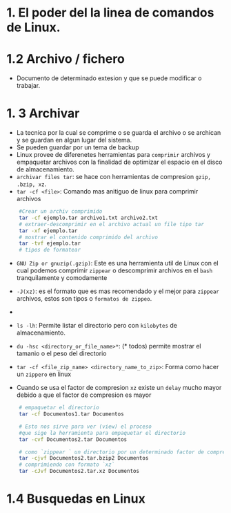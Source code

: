 # 1. El poder del la linea de comandos de Linux.
# 1.2 Archivo / fichero
* Documento de determinado extesion y que se puede modificar o trabajar.
# 1. 3 Archivar
* La tecnica por la cual se comprime o se guarda el archivo  o se archican  y se guardan en algun lugar del sistema.
*  Se pueden guardar por un tema de backup
* Linux provee de diferenetes herramientas para `comprimir` archivos y empaquetar archivos con la finalidad de optimizar el espacio en el disco de almacenamiento.
* `archivar files tar`: se hace con herramientas de compresion `gzip, .bzip, xz`.
* `tar -cf <file>`: Comando mas anitiguo de linux para comprimir archivos
```bash
    #Crear un archiv comprimido
    tar -cf ejemplo.tar archivo1.txt archivo2.txt
    # extraer-descomprimir en el archivo actual un file tipo tar
    tar -xf ejemplo.tar 
    # mostrar el contenido comprimido del archivo
    tar -tvf ejemplo.tar
    # tipos de formatear

```
* `GNU Zip or gnuzip(.gzip)`: Este es una herramienta util de Linux con el cual podemos comprimir `zippear` o descomprimir archivos en el `bash` tranquilamente y comodamente

* `-J(xz)`: es el formato que es mas recomendado y el mejor para `zippear` archivos, estos son tipos o `formatos de zippeo`.
* 
* `ls -lh`: Permite listar el directorio pero con `kilobytes` de almacenamiento.
* `du -hsc <directory_or_file_name>*`: (* todos) permite mostrar el tamanio o el peso del directorio

* `tar -cf <file_zip_name> <directory_name_to_zip>`: Forma como hacer un `zippero` en linux

* Cuando se usa el factor de compresion `xz` existe un `delay` mucho mayor debido a que el factor de  compresion es mayor

```bash
    # empaquetar el directorio
    tar -cf Documentos1.tar Documentos

    # Esto nos sirve para ver (view) el proceso 
    #que sige la herramienta para empaquetar el directorio
    tar -cvf Documentos2.tar Documentos

    # como `zippear ` un directorio por un determinado factor de compresion en  este caso el  formato .bzip2
    tar -cjvf Documentos2.tar.bzip2 Documentos
    # comprimiendo con formato `xz`
    tar -cJvf Documentos2.tar.xz Documentos
```



# 1.4 Busquedas en Linux
